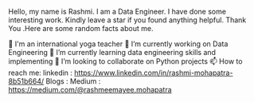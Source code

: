 Hello, my name is Rashmi. I am a Data Engineer. I have done some interesting work. Kindly leave a star if you found anything helpful. Thank You .Here are some random facts about me.

💞️ I'm an international yoga teacher
🔭 I’m currently working on Data Engineering
🌱 I’m currently learning data engineering skills and implementing
👯 I’m looking to collaborate on Python projects
📫 How to reach me: linkedin : https://www.linkedin.com/in/rashmi-mohapatra-8b51b664/
Blogs : Medium : https://medium.com/@rashmeemayee.mohapatra
